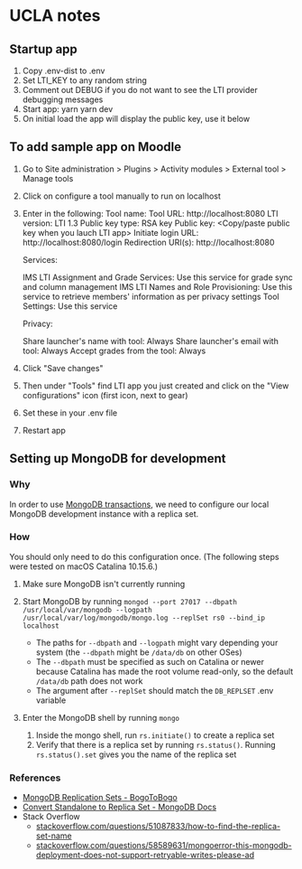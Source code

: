 # UCLA notes

## Startup app

1. Copy .env-dist to .env
2. Set LTI_KEY to any random string
3. Comment out DEBUG if you do not want to see the LTI provider debugging messages
4. Start app:
   yarn
   yarn dev
5. On initial load the app will display the public key, use it below

## To add sample app on Moodle

1. Go to Site administration > Plugins > Activity modules > External tool > Manage tools
2. Click on configure a tool manually to run on localhost
3. Enter in the following:
   Tool name: <Anything>
   Tool URL: http://localhost:8080
   LTI version: LTI 1.3
   Public key type: RSA key
   Public key: <Copy/paste public key when you lauch LTI app>
   Initiate login URL: http://localhost:8080/login
   Redirection URI(s): http://localhost:8080

   Services:

   IMS LTI Assignment and Grade Services: Use this service for grade sync and column management
   IMS LTI Names and Role Provisioning: Use this service to retrieve members' information as per privacy settings
   Tool Settings: Use this service

   Privacy:

   Share launcher's name with tool: Always
   Share launcher's email with tool: Always
   Accept grades from the tool: Always

4. Click "Save changes"
5. Then under "Tools" find LTI app you just created and click on the "View configurations" icon (first icon, next to gear)
6. Set these in your .env file
7. Restart app

## Setting up MongoDB for development

### Why

In order to use [MongoDB transactions](https://www.mongodb.com/transactions), we need to configure our local MongoDB development instance with a replica set.

### How

You should only need to do this configuration once. (The following steps were tested on macOS Catalina 10.15.6.)

1. Make sure MongoDB isn't currently running

2. Start MongoDB by running `mongod --port 27017 --dbpath /usr/local/var/mongodb --logpath /usr/local/var/log/mongodb/mongo.log --replSet rs0 --bind_ip localhost`
    - The paths for `--dbpath` and `--logpath` might vary depending your system (the `--dbpath` might be `/data/db` on other OSes)
    - The `--dbpath` must be specified as such on Catalina or newer because Catalina has made the root volume read-only, so the default `/data/db` path does not work
    - The argument after `--replSet` should match the `DB_REPLSET` .env variable

3. Enter the MongoDB shell by running `mongo`
    1. Inside the mongo shell, run `rs.initiate()` to create a replica set
    2. Verify that there is a replica set by running `rs.status()`. Running `rs.status().set` gives you the name of the replica set

### References
- [MongoDB Replication Sets - BogoToBogo](https://www.bogotobogo.com/DevOps/MongoDB/MongoDB_Replication_Replica_Set.php)
- [Convert Standalone to Replica Set - MongoDB Docs](https://docs.mongodb.com/manual/tutorial/convert-standalone-to-replica-set/)
- Stack Overflow
    - [stackoverflow.com/questions/51087833/how-to-find-the-replica-set-name](https://stackoverflow.com/questions/51087833/how-to-find-the-replica-set-name)
    - [stackoverflow.com/questions/58589631/mongoerror-this-mongodb-deployment-does-not-support-retryable-writes-please-ad](https://stackoverflow.com/questions/58589631/mongoerror-this-mongodb-deployment-does-not-support-retryable-writes-please-ad)
